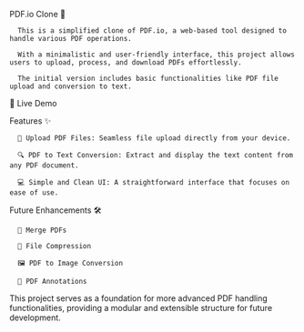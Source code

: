 PDF.io Clone 🔗

      This is a simplified clone of PDF.io, a web-based tool designed to handle various PDF operations. 
      
      With a minimalistic and user-friendly interface, this project allows users to upload, process, and download PDFs effortlessly. 
      
      The initial version includes basic functionalities like PDF file upload and conversion to text.

🚀 Live Demo

Features ✨

      📄 Upload PDF Files: Seamless file upload directly from your device.
      
      🔍 PDF to Text Conversion: Extract and display the text content from any PDF document.
      
      💻 Simple and Clean UI: A straightforward interface that focuses on ease of use.

Future Enhancements 🛠️

      🔗 Merge PDFs
      
      🔧 File Compression
      
      🖼️ PDF to Image Conversion
      
      📝 PDF Annotations

This project serves as a foundation for more advanced PDF handling functionalities, providing a modular and extensible structure for future development.

